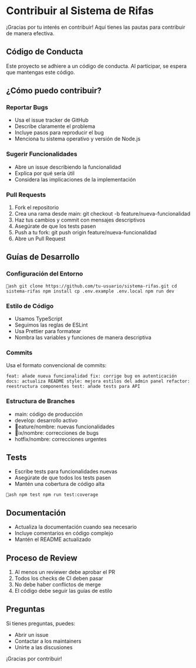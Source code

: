 ﻿# Contribuir al Sistema de Rifas

¡Gracias por tu interés en contribuir! Aquí tienes las pautas para contribuir de manera efectiva.

## Código de Conducta

Este proyecto se adhiere a un código de conducta. Al participar, se espera que mantengas este código.

## ¿Cómo puedo contribuir?

### Reportar Bugs

- Usa el issue tracker de GitHub
- Describe claramente el problema
- Incluye pasos para reproducir el bug
- Menciona tu sistema operativo y versión de Node.js

### Sugerir Funcionalidades

- Abre un issue describiendo la funcionalidad
- Explica por qué sería útil
- Considera las implicaciones de la implementación

### Pull Requests

1. Fork el repositorio
2. Crea una rama desde main: git checkout -b feature/nueva-funcionalidad
3. Haz tus cambios y commit con mensajes descriptivos
4. Asegúrate de que los tests pasen
5. Push a tu fork: git push origin feature/nueva-funcionalidad
6. Abre un Pull Request

## Guías de Desarrollo

### Configuración del Entorno

`ash
git clone https://github.com/tu-usuario/sistema-rifas.git
cd sistema-rifas
npm install
cp .env.example .env.local
npm run dev
`

### Estilo de Código

- Usamos TypeScript
- Seguimos las reglas de ESLint
- Usa Prettier para formatear
- Nombra las variables y funciones de manera descriptiva

### Commits

Usa el formato convencional de commits:

`
feat: añade nueva funcionalidad
fix: corrige bug en autenticación
docs: actualiza README
style: mejora estilos del admin panel
refactor: reestructura componentes
test: añade tests para API
`

### Estructura de Branches

- main: código de producción
- develop: desarrollo activo
- eature/nombre: nuevas funcionalidades
- ix/nombre: correcciones de bugs
- hotfix/nombre: correcciones urgentes

## Tests

- Escribe tests para funcionalidades nuevas
- Asegúrate de que todos los tests pasen
- Mantén una cobertura de código alta

`ash
npm test
npm run test:coverage
`

## Documentación

- Actualiza la documentación cuando sea necesario
- Incluye comentarios en código complejo
- Mantén el README actualizado

## Proceso de Review

1. Al menos un reviewer debe aprobar el PR
2. Todos los checks de CI deben pasar
3. No debe haber conflictos de merge
4. El código debe seguir las guías de estilo

## Preguntas

Si tienes preguntas, puedes:
- Abrir un issue
- Contactar a los maintainers
- Unirte a las discusiones

¡Gracias por contribuir! 

